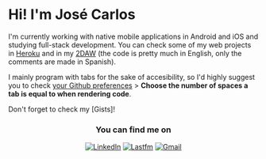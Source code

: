 # Hi! I'm José Carlos
I'm currently working with native mobile applications in Android and iOS and studying full-stack development. You can check some of my web projects in [Heroku](https://github.com/josecarlosLH/2DAW/blob/main/Desarrollo%20web%20en%20entorno%20servidor/Heroku.txt) and in my [2DAW](https://github.com/josecarlosLH/2DAW) (the code is pretty much in English, only the comments are made in Spanish).

I mainly program with tabs for the sake of accesibility, so I'd highly suggest you to check [your Github preferences](https://github.com/settings/appearance) > **Choose the number of spaces a tab is equal to when rendering code**.

<!--
<div align="center">
  <img  src ="https://github-readme-stats.vercel.app/api/top-langs/?username=josecarlosLH&layout=compact&hide_border=true&theme=darcula&bg_color=00000000&langs_count=6&hide=jupyter%20notebook,tex,css,php"> 
</div>-->

Don't forget to check my [Gists]!

<div align="center">
  <h3>You can find me on</h3>
  <p>
    <a href="https://www.linkedin.com/in/henestrosaconh/" target="blank"><img src="https://img.shields.io/badge/LinkedIn-0077B5?style=for-the-badge&logo=linkedin&logoColor=white" alt="LinkedIn"/></a> 
    <a href="https://www.last.fm/user/Reminiscente" target="_blank"><img alt="Lastfm" src="https://img.shields.io/badge/last.fm-D51007?style=for-the-badge&logo=last.fm&logoColor=white" /></a>
    <a href="mailto: henestrosaconh@gmail.com" target="_blank"><img alt="Gmail" src="https://img.shields.io/badge/Gmail-D14836?style=for-the-badge&logo=gmail&logoColor=white" /></a>
  </p>  
</div>

